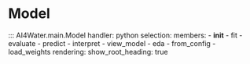 # Model
::: AI4Water.main.Model
    handler: python
    selection:
        members:
            - __init__
            - fit
            - evaluate
            - predict
            - interpret
            - view_model
            - eda
            - from_config
            - load_weights
    rendering:
        show_root_heading: true